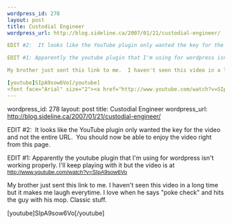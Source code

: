```yaml
--- 
wordpress_id: 278
layout: post
title: Custodial Engineer
wordpress_url: http://blog.sideline.ca/2007/01/21/custodial-engineer/

EDIT #2:  It looks like the YouTube plugin only wanted the key for the video and not the entire URL.  You should now be able to enjoy the video right from this page.

EDIT #1: Apparently the youtube plugin that I'm using for wordpress isn't working properly. I'll keep playing with it but the video is at <font face="Arial" size="2"><a href="http://www.youtube.com/watch?v=SIpA9sow6Vo" onclick="return top.js.OpenExtLink(window,event,this)" target="_blank">http://www.youtube.com/watch?v=SIpA9sow6Vo</a></font>

My brother just sent this link to me.  I haven't seen this video in a long time but it makes me laugh everytime.  I love when he says "poke check" and hits the guy with his mop.  Classic stuff.

[youtube]SIpA9sow6Vo[/youtube]
<font face="Arial" size="2"><a href="http://www.youtube.com/watch?v=SIpA9sow6Vo" onclick="return top.js.OpenExtLink(window,event,this)" target="_blank"></a></font>
--- 
```

wordpress_id: 278
layout: post
title: Custodial Engineer
wordpress_url: http://blog.sideline.ca/2007/01/21/custodial-engineer/

EDIT #2:  It looks like the YouTube plugin only wanted the key for the video and not the entire URL.  You should now be able to enjoy the video right from this page.

EDIT #1: Apparently the youtube plugin that I'm using for wordpress isn't working properly. I'll keep playing with it but the video is at <font face="Arial" size="2"><a href="http://www.youtube.com/watch?v=SIpA9sow6Vo" onclick="return top.js.OpenExtLink(window,event,this)" target="_blank">http://www.youtube.com/watch?v=SIpA9sow6Vo</a></font>

My brother just sent this link to me.  I haven't seen this video in a long time but it makes me laugh everytime.  I love when he says "poke check" and hits the guy with his mop.  Classic stuff.

[youtube]SIpA9sow6Vo[/youtube]
<font face="Arial" size="2"><a href="http://www.youtube.com/watch?v=SIpA9sow6Vo" onclick="return top.js.OpenExtLink(window,event,this)" target="_blank"></a></font>
